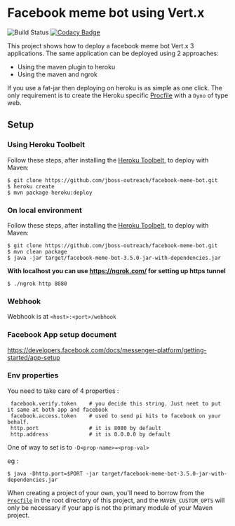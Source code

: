 # Facebook meme bot using Vert.x
![Build Status](https://travis-ci.org/jboss-outreach/facebook-meme-bot.svg?branch=master)
[![Codacy Badge](https://api.codacy.com/project/badge/Grade/1afbc4325c4f4a9ea06d91619e6e1760)](https://www.codacy.com/app/Ajboss-outreach/facebook-meme-bot/dashboard)

This project shows how to deploy a facebook meme bot Vert.x 3 applications. The same application can be deployed using 2 approaches:

* Using the maven plugin to heroku
* Using the maven and ngrok

If you use a fat-jar then deploying on heroku is as simple as one click. The only requirement is to create the Heroku specific [Procfile](../Procfile) with a `Dyno` of type web.

## Setup

### Using Heroku Toolbelt

Follow these steps, after installing the [Heroku Toolbelt](https://toolbelt.heroku.com/), to deploy with Maven:

```sh-session
$ git clone https://github.com/jboss-outreach/facebook-meme-bot.git
$ heroku create
$ mvn package heroku:deploy
```

### On local environment

Follow these steps, after installing the [Heroku Toolbelt](https://toolbelt.heroku.com/), to deploy with Maven:

```sh-session
$ git clone https://github.com/jboss-outreach/facebook-meme-bot.git
$ mvn clean package 
$ java -jar target/facebook-meme-bot-3.5.0-jar-with-dependencies.jar
```

**With localhost you can use https://ngrok.com/ for setting up https tunnel**

```
$ ./ngrok http 8080
```

### Webhook

Webhook is at `<host>:<port>/webhook`

### Facebook App setup document

https://developers.facebook.com/docs/messenger-platform/getting-started/app-setup

### Env properties

You need to take care of 4 properties :
```
 facebook.verify.token    # you decide this string. Just neet to put it same at both app and facebook
 facebook.access.token    # used to send pi hits to facebook on your behalf.
 http.port                # it is 8080 by default
 http.address             # it is 0.0.0.0 by default
```

One of way to set is to `-D<prop-name>=<prop-val>`

eg : 
```
$ java -Dhttp.port=$PORT -jar target/facebook-meme-bot-3.5.0-jar-with-dependencies.jar
```

When creating a project of your own, you'll need to borrow from the [`Procfile`](https://github.com/jboss-outreach/facebook-meme-bot/blob/master/Procfile) in the root directory of this project, and the `MAVEN_CUSTOM_OPTS` will only be necessary if your app is not the primary module of your Maven project.

